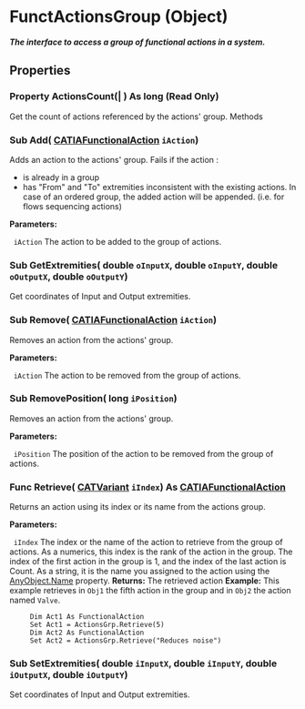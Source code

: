 # FunctActionsGroup (Object)

**_The interface to access a group of functional actions in a system._**

## Properties

### Property **ActionsCount**(| ) As long (Read Only)

   Get the count of actions referenced by the actions' group.  Methods

### Sub **Add**( [CATIAFunctionalAction](../CATFunctSystemItf/interface_FunctionalAction_54696.md)  `iAction`)

   Adds an action to the actions' group.  Fails if the action :

  * is already in a group
  * has "From" and "To" extremities inconsistent with the existing actions.
In case of an ordered group, the added action will be appended.
(i.e. for flows sequencing actions)

**Parameters:**

` iAction`      The action to be added to the group of actions.

### Sub **GetExtremities**( double  `oInputX`,  double  `oInputY`,  double  `oOutputX`,  double  `oOutputY`)

   Get coordinates of Input and Output extremities.  
### Sub **Remove**( [CATIAFunctionalAction](../CATFunctSystemItf/interface_FunctionalAction_54696.md)  `iAction`)

   Removes an action from the actions' group.

**Parameters:**

` iAction`      The action to be removed from the group of actions.

### Sub **RemovePosition**( long  `iPosition`)

   Removes an action from the actions' group.

**Parameters:**

` iPosition`      The position of the action to be removed from the group of actions.

### Func **Retrieve**( [CATVariant](../System/typedef_CATVariant_20656.md)  `iIndex`) As [CATIAFunctionalAction](../CATFunctSystemItf/interface_FunctionalAction_54696.md)

   Returns an action using its index or its name from the actions group.

**Parameters:**

` iIndex`      The index or the name of the action to retrieve from the group of actions. As a numerics, this index is the rank of the action in the group. The index of the first action in the group is 1, and the index of the last action is Count. As a string, it is the name you assigned to the action using the
[AnyObject.Name](../System/interface_AnyObject_17321.htm#Name) property.  **Returns:**      The retrieved action **Example:**      This example retrieves in `Obj1` the fifth action in the group and in `Obj2` the action named `Valve`.

```VBScript
     Dim Act1 As FunctionalAction
     Set Act1 = ActionsGrp.Retrieve(5)
     Dim Act2 As FunctionalAction
     Set Act2 = ActionsGrp.Retrieve("Reduces noise")

```

### Sub **SetExtremities**( double  `iInputX`,  double  `iInputY`,  double  `iOutputX`,  double  `iOutputY`)

   Set coordinates of Input and Output extremities.